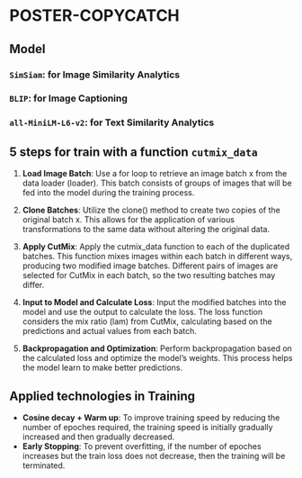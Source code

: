 # POSTER-COPYCATCH

## Model
### `SimSiam`: for Image Similarity Analytics
### `BLIP`: for Image Captioning
### `all-MiniLM-L6-v2`: for Text Similarity Analytics

## 5 steps for train with a function `cutmix_data`
1. **Load Image Batch**: Use a for loop to retrieve an image batch x from the data loader (loader). This batch consists of groups of images that will be fed into the model during the training process.

2. **Clone Batches**: Utilize the clone() method to create two copies of the original batch x. This allows for the application of various transformations to the same data without altering the original data.

3. **Apply CutMix**: Apply the cutmix_data function to each of the duplicated batches. This function mixes images within each batch in different ways, producing two modified image batches. Different pairs of images are selected for CutMix in each batch, so the two resulting batches may differ.

4. **Input to Model and Calculate Loss**: Input the modified batches into the model and use the output to calculate the loss. The loss function considers the mix ratio (lam) from CutMix, calculating based on the predictions and actual values from each batch.

5. **Backpropagation and Optimization**: Perform backpropagation based on the calculated loss and optimize the model’s weights. This process helps the model learn to make better predictions.

## Applied technologies in Training
- **Cosine decay + Warm up**: To improve training speed by reducing the number of epoches required, the training speed is initially gradually increased and then gradually decreased.
- **Early Stopping**: To prevent overfitting, if the number of epoches increases but the train loss does not decrease, then the training will be terminated.